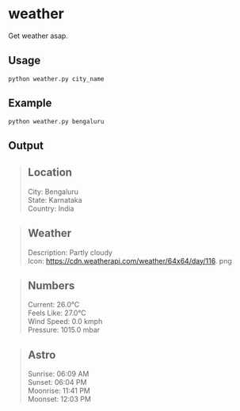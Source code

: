 # weather

Get weather asap.

## Usage

`python weather.py city_name`

## Example

`python weather.py bengaluru`

## Output

> ## Location
>
> City: Bengaluru  
> State: Karnataka  
> Country: India

> ## Weather
>
> Description: Partly cloudy  
> Icon: https://cdn.weatherapi.com/weather/64x64/day/116. png

> ## Numbers
>
> Current: 26.0°C  
> Feels Like: 27.0°C  
> Wind Speed: 0.0 kmph  
> Pressure: 1015.0 mbar

> ## Astro
>
> Sunrise: 06:09 AM  
> Sunset: 06:04 PM  
> Moonrise: 11:41 PM  
> Moonset: 12:03 PM
